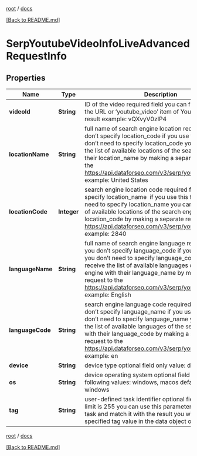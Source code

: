 [root](./../ "root") / [docs](./ "docs")

[[Back to README.md]](./../README.md "[Back to README.md]")

# SerpYoutubeVideoInfoLiveAdvancedRequestInfo

## Properties

| Name | Type | Description | Notes |
|------------ | ------------- | ------------- | -------------|
|**videoId** | **String** | ID of the video required field you can find video ID in the URL or ‘youtube_video’ item of YouTube Organic result example: vQXvyV0zIP4 |  [optional] |
|**locationName** | **String** | full name of search engine location required field if you don’t specify location_code if you use this field, you don’t need to specify location_code you can receive the list of available locations of the search engine with their location_name by making a separate request to the https://api.dataforseo.com/v3/serp/youtube/locations example: United States |  [optional] |
|**locationCode** | **Integer** | search engine location code required field if you don’t specify location_name  if you use this field, you don’t need to specify location_name you can receive the list of available locations of the search engines with their location_code by making a separate request to the https://api.dataforseo.com/v3/serp/youtube/locations example: 2840 |  [optional] |
|**languageName** | **String** | full name of search engine language required field if you don’t specify language_code if you use this field, you don’t need to specify language_code you can receive the list of available languages of the search engine with their language_name by making a separate request to the https://api.dataforseo.com/v3/serp/youtube/languages example: English |  [optional] |
|**languageCode** | **String** | search engine language code required field if you don’t specify language_name if you use this field, you don’t need to specify language_name you can receive the list of available languages of the search engine with their language_code by making a separate request to the https://api.dataforseo.com/v3/serp/youtube/languages example: en |  [optional] |
|**device** | **String** | device type optional field only value: desktop |  [optional] |
|**os** | **String** | device operating system optional field choose from the following values: windows, macos default value: windows |  [optional] |
|**tag** | **String** | user-defined task identifier optional field the character limit is 255 you can use this parameter to identify the task and match it with the result you will find the specified tag value in the data object of the response |  [optional] |

[root](./../ "root") / [docs](./ "docs")

[[Back to README.md]](./../README.md "[Back to README.md]")